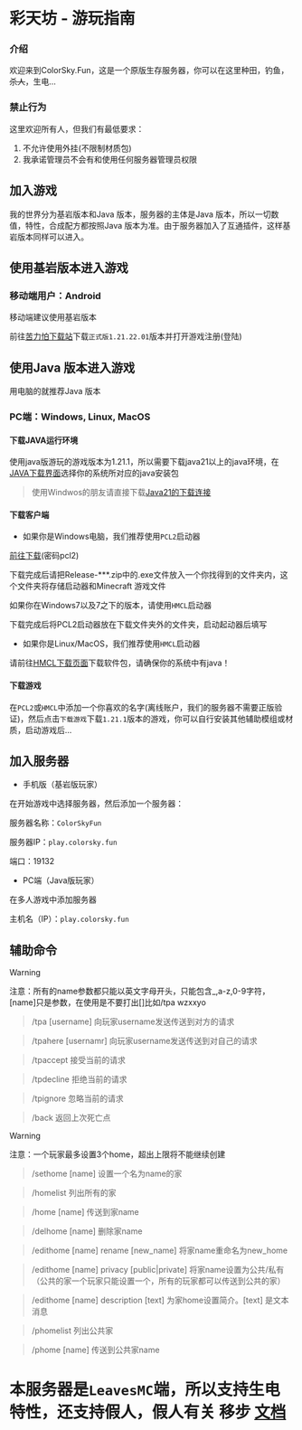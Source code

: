 # 彩天坊 - 游玩指南


### 介绍

欢迎来到ColorSky.Fun，这是一个原版生存服务器，你可以在这里种田，钓鱼，~~杀人~~，生电...

### 禁止行为
这里欢迎所有人，但我们有最低要求：

1. 不允许使用外挂(不限制材质包)
2. 我承诺管理员不会有和使用任何服务器管理员权限

## 加入游戏

我的世界分为基岩版本和Java 版本，服务器的主体是Java 版本，所以一切数值，特性，合成配方都按照Java 版本为准。由于服务器加入了互通插件，这样基岩版本同样可以进入。

## 使用基岩版本进入游戏

### 移动端用户：Android

移动端建议使用基岩版本


前往[苦力怕下载站](https://mcapks.com)下载`正式版1.21.22.01`版本并打开游戏注册(登陆)



## 使用Java 版本进入游戏

用电脑的就推荐Java 版本

### PC端：Windows, Linux, MacOS

#### 下载JAVA运行环境
使用java版游玩的游戏版本为1.21.1，所以需要下载java21以上的java环境，在[JAVA下载界面](https://www.oracle.com/java/technologies/downloads/)选择你的系统所对应的java安装包

> 使用Windwos的朋友请直接下载[Java21的下载连接](https://download.oracle.com/java/21/latest/jdk-21_windows-x64_bin.msi)


#### 下载客户端
- 如果你是Windows电脑，我们推荐使用`PCL2`启动器

 [前往下载](https://ltcat.lanzoum.com/b0aj6gsid)(密码pcl2)

下载完成后请把Release-***.zip中的.exe文件放入一个你找得到的文件夹内，这个文件夹将存储启动器和Minecraft 游戏文件

如果你在Windows7以及7之下的版本，请使用`HMCL`启动器

下载完成后将PCL2启动器放在下载文件夹外的文件夹，启动起动器后填写

- 如果你是Linux/MacOS，我们推荐使用`HMCL`启动器

请前往[HMCL下载页面](https://hmcl.huangyuhui.net/download/)下载软件包，请确保你的系统中有java！

#### 下载游戏

在`PCL2`或`HMCL`中添加一个你喜欢的名字(离线账户，我们的服务器不需要正版验证)，然后点击`下载游戏`下载`1.21.1`版本的游戏，你可以自行安装其他辅助模组或材质，启动游戏后...


## 加入服务器

- 手机版（基岩版玩家）

在开始游戏中选择服务器，然后添加一个服务器：

服务器名称：`ColorSkyFun`

服务器IP：`play.colorsky.fun`

端口：19132

- PC端（Java版玩家）

在多人游戏中添加服务器

主机名（IP）：`play.colorsky.fun`

## 辅助命令
> [!warning]
> 注意：所有的name参数都只能以英文字母开头，只能包含_,a-z,0-9字符，[name]只是参数，在使用是不要打出[]比如/tpa wzxxyo

> /tpa [username]  向玩家username发送传送到对方的请求

> /tpahere [usernamr]  向玩家username发送传送到对自己的请求

> /tpaccept	 接受当前的请求

> /tpdecline 拒绝当前的请求

> /tpignore  忽略当前的请求

> /back      返回上次死亡点

> [!warning]
> 注意：一个玩家最多设置3个home，超出上限将不能继续创建

> /sethome [name] 设置一个名为name的家

> /homelist 列出所有的家

> /home [name]  传送到家name

> /delhome [name]  删除家name

> /edithome [name] rename [new_name] 将家name重命名为new_home 

> /edithome [name] privacy [public|private]  将家name设置为公共/私有（公共的家一个玩家只能设置一个，所有的玩家都可以传送到公共的家）

> /edithome [name] description [text] 为家home设置简介。[text] 是文本消息

> /phomelist 列出公共家

> /phome [name] 传送到公共家name


# 本服务器是`LeavesMC`端，所以支持生电特性，还支持假人，假人有关 移步 [文档](https://docs.leavesmc.org/zh_Hans/leaves/reference/fakeplayer)
